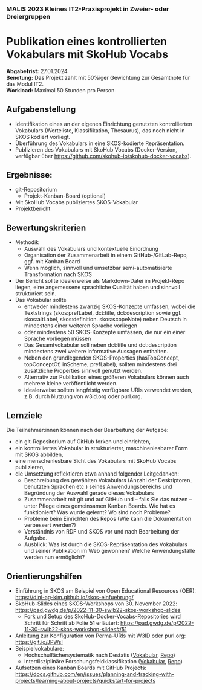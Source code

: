 ### MALIS 2023 Kleines IT2-Praxisprojekt in Zweier- oder Dreiergruppen
# Publikation eines kontrollierten Vokabulars mit SkoHub Vocabs

**Abgabefrist:** 27.01.2024<br>**Benotung:** Das Projekt zählt mit 50%iger Gewichtung zur Gesamtnote für das Modul
IT2.<br>**Workload:** Maximal 50 Stunden pro Person

## Aufgabenstellung
- Identifikation eines an der eigenen Einrichtung genutzten kontrollierten
Vokabulars (Werteliste, Klassifikation, Thesaurus), das noch nicht in SKOS
kodiert vorliegt.
- Überführung des Vokabulars in eine SKOS-kodierte Repräsentation.
- Publizieren des Vokabulars mit SkoHub Vocabs (Docker-Version, verfügbar
über https://github.com/skohub-io/skohub-docker-vocabs).

## Ergebnisse:
- git-Repositorium
  - Projekt-Kanban-Board (optional)
- Mit SkoHub Vocabs publiziertes SKOS-Vokabular
- Projektbericht

## Bewertungskriterien
- Methodik
  - Auswahl des Vokabulars und kontextuelle Einordnung
  - Organisation der Zusammenarbeit in einem GitHub-/GitLab-Repo, ggf. mit Kanban Board
  - Wenn möglich, sinnvoll und umsetzbar semi-automatisierte Transformation nach SKOS
- Der Bericht sollte idealerweise als Markdown-Datei im Projekt-Repo liegen, eine angemessene sprachliche Qualität haben und sinnvoll strukturiert sein.
- Das Vokabular sollte
  - entweder mindestens zwanzig SKOS-Konzepte umfassen, wobei die
Textstrings (skos:prefLabel, dct:title, dct:description sowie ggf.
skos:altLabel, skos:definition. skos:scopeNote) neben Deutsch in
mindestens einer weiteren Sprache vorliegen
  - oder mindestens 50 SKOS-Konzepte umfassen, die nur ein einer Sprache
vorliegen müssen
  - Das Gesamtvokabular soll neben dct:title und dct:description mindestens
zwei weitere informative Aussagen enthalten.
  - Neben den grundlegenden SKOS-Properties (hasTopConcept,
topConceptOf, inScheme, prefLabel), sollten mindestens drei zusätzliche
Properties sinnvoll genutzt werden.
  - Alternativ zur Publikation eines größeren Vokabulars können auch mehrere
kleine veröffentlicht werden.
  - Idealerweise sollten langfristig verfügbare URIs verwendet werden, z.B.
durch Nutzung von w3id.org oder purl.org.

## Lernziele
Die Teilnehmer:innen können nach der Bearbeitung der Aufgabe:
- ein git-Repositorium auf GitHub forken und einrichten,
- ein kontrolliertes Vokabular in strukturierter, maschinenlesbarer Form mit
SKOS abbilden,
- eine menschenlesbare Sicht des Vokabulars mit SkoHub Vocabs publizieren,
- die Umsetzung reflektieren etwa anhand folgender Leitgedanken:
  - Beschreibung des gewählten Vokabulars (Anzahl der Deskriptoren,
benutzten Sprachen etc.) seines Anwendungsbereichs und Begründung
der Auswahl gerade dieses Vokabulars
  - Zusammenarbeit mit git und auf GitHub und – falls Sie das nutzen – unter
Pflege eines gemeinsamen Kanban Boards. Wie hat es funktioniert? Was
wurde gelernt? Wo sind noch Probleme?
  - Probleme beim Einrichten des Repos (Wie kann die Dokumentation
verbessert werden?)
  - Verständnis von RDF und SKOS vor und nach Bearbeitung der Aufgabe.
  - Ausblick: Was ist durch die SKOS-Repräsentation des Vokabulars und
seiner Publikation im Web gewonnen? Welche Anwendungsfälle werden
nun ermöglicht?

## Orientierungshilfen
- Einführung in SKOS am Beispiel von Open Educational Resources (OER):
https://dini-ag-kim.github.io/skos-einfuehrung/
- SkoHub-Slides eines SKOS-Workshops von 30. November 2022:
https://pad.gwdg.de/p/2022-11-30-swib22-skos-workshop-slides
  - Fork und Setup des SkoHub-Docker-Vocabs-Repositories wird Schritt für
Schritt ab Folie 51 erläutert: https://pad.gwdg.de/p/2022-11-30-swib22-skos-workshop-slides#/51
- Anleitung zur Konfiguration von Perma-URIs mit W3ID oder purl.org:
https://git.io/JPWsI
- Beispielvokabulare:
  - Hochschulfächersystematik nach Destatis ([Vokabular](https://w3id.org/kim/hochschulfaechersystematik/scheme), [Repo](https://github.com/dini-ag-kim/hochschulfaechersystematik))
  - Interdisziplinäre Forschungsfeldklassifikation ([Vokabular](https://w3id.org/kdsf-ffk/), [Repo](https://github.com/KDSF-FFK/kdsf-ffk))
- Aufsetzen eines Kanban Boards mit GitHub Projects:
https://docs.github.com/en/issues/planning-and-tracking-with-projects/learning-about-projects/quickstart-for-projects
